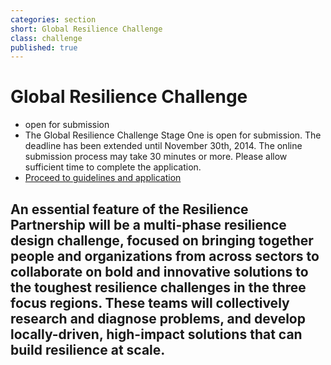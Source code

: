 ```yaml
---
categories: section
short: Global Resilience Challenge
class: challenge
published: true
---
```


# Global Resilience Challenge

<ul>
	<li>open for submission</li>
	<li>The Global Resilience Challenge Stage One is open for submission. The deadline has been extended until
November 30th, 2014. The online submission process may take 30 minutes or more. Please allow sufficient time to complete the application.</li>
	<li>
		<div class='row applies'>
			<a href='{{site.baseurl}}/application' class='apply button medium-centered medium-12 columns'>
				Proceed to guidelines and application
			</a>
		</div>
	</li>
</ul>

## An essential feature of the Resilience Partnership will be a multi-phase resilience design challenge, focused on bringing together people and organizations from across sectors to collaborate on bold and innovative solutions to the toughest resilience challenges in the three focus regions. These teams will collectively research and diagnose problems, and develop locally-driven, high-impact solutions that can build resilience at scale.
